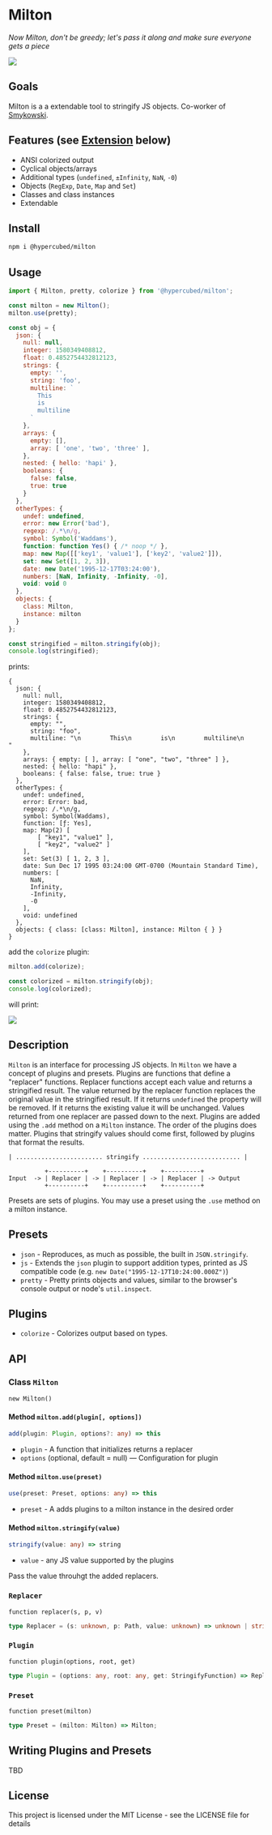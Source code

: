 # Milton

*Now Milton, don't be greedy; let's pass it along and make sure everyone gets a piece*

![](https://i.imgflip.com/3no9mr.jpg)

## Goals

Milton is a a extendable tool to stringify JS objects.  Co-worker of [Smykowski](https://github.com/Hypercubed/smykowski).

## Features (see [Extension](#extension) below)

- ANSI colorized output
- Cyclical objects/arrays
- Additional types (`undefined`, `±Infinity`, `NaN`, `-0`)
- Objects (`RegExp`, `Date`, `Map` and `Set`)
- Classes and class instances
- Extendable

## Install

```bash
npm i @hypercubed/milton
```

## Usage

```js
import { Milton, pretty, colorize } from '@hypercubed/milton';

const milton = new Milton();
milton.use(pretty);

const obj = {
  json: {
    null: null,
    integer: 1580349408812,
    float: 0.4852754432812123,
    strings: {
      empty: '',
      string: 'foo',
      multiline: `
        This
        is
        multiline
      `
    },
    arrays: {
      empty: [],
      array: [ 'one', 'two', 'three' ],
    },
    nested: { hello: 'hapi' },
    booleans: {
      false: false,
      true: true
    }
  },
  otherTypes: {
    undef: undefined,
    error: new Error('bad'),
    regexp: /.*\n/g,
    symbol: Symbol('Waddams'),
    function: function Yes() { /* noop */ },
    map: new Map([['key1', 'value1'], ['key2', 'value2']]),
    set: new Set([1, 2, 3]),
    date: new Date('1995-12-17T03:24:00'),
    numbers: [NaN, Infinity, -Infinity, -0],
    void: void 0
  },
  objects: {
    class: Milton,
    instance: milton
  }
};

const stringified = milton.stringify(obj);
console.log(stringified);
```

prints:

```
{
  json: {
    null: null,
    integer: 1580349408812,
    float: 0.4852754432812123,
    strings: {
      empty: "",
      string: "foo",
      multiline: "\n        This\n        is\n        multiline\n      "
    },
    arrays: { empty: [ ], array: [ "one", "two", "three" ] },
    nested: { hello: "hapi" },
    booleans: { false: false, true: true }
  },
  otherTypes: {
    undef: undefined,
    error: Error: bad,
    regexp: /.*\n/g,
    symbol: Symbol(Waddams),
    function: [ƒ: Yes],
    map: Map(2) [
        [ "key1", "value1" ],
        [ "key2", "value2" ]
    ],
    set: Set(3) [ 1, 2, 3 ],
    date: Sun Dec 17 1995 03:24:00 GMT-0700 (Mountain Standard Time),
    numbers: [
      NaN,
      Infinity,
      -Infinity,
      -0
    ],
    void: undefined
  },
  objects: { class: [class: Milton], instance: Milton { } }
}
```

add the `colorize` plugin:

```js
milton.add(colorize);

const colorized = milton.stringify(obj);
console.log(colorized);
```

will print:

![](./output.png)

## Description

`Milton` is an interface for processing JS objects.  In `Milton` we have a concept of plugins and presets. Plugins are functions that define a "replacer" functions.  Replacer functions accept each value and returns a stringified result.  The value returned by the replacer function replaces the original value in the stringified result. If it returns `undefined` the property will be removed. If it returns the existing value it will be unchanged.  Values returned from one replacer are passed down to the next.  Plugins are added using the `.add` method on a `Milton` instance.  The order of the plugins does matter.  Plugins that stringify values should come first, followed by plugins that format the results.

```ascii
| ........................ stringify ........................... |

          +----------+    +----------+    +----------+
Input  -> | Replacer | -> | Replacer | -> | Replacer | -> Output
          +----------+    +----------+    +----------+

```

Presets are sets of plugins.  You may use a preset using the `.use` method on a milton instance.

## Presets

- `json` - Reproduces, as much as possible, the built in `JSON.stringify`.
- `js` - Extends the `json` plugin to support addition types, printed as JS compatible code (e.g. `new Date("1995-12-17T10:24:00.000Z")`)
- `pretty` - Pretty prints objects and values, similar to the browser's console output or node's `util.inspect`.

## Plugins

- `colorize` - Colorizes output based on types.

## API

### Class `Milton`

`new Milton()`

#### Method `milton.add(plugin[, options])`

```ts
add(plugin: Plugin, options?: any) => this
```

* `plugin` - A function that initializes returns a replacer
* `options` (optional, default = null) — Configuration for plugin

#### Method `milton.use(preset)`

```ts
use(preset: Preset, options: any) => this
```

* `preset` - A adds plugins to a milton instance in the desired order

#### Method `milton.stringify(value)`

```ts
stringify(value: any) => string
```

* `value` - any JS value supported by the plugins

Pass the value throuhgt the added replacers.

### `Replacer`

`function replacer(s, p, v)`

```ts
type Replacer = (s: unknown, p: Path, value: unknown) => unknown | string;
```

### `Plugin`

`function plugin(options, root, get)`

```ts
type Plugin = (options: any, root: any, get: StringifyFunction) => Replacer;
```

### `Preset`

`function preset(milton)`

```ts
type Preset = (milton: Milton) => Milton;
```

## Writing Plugins and Presets

TBD

## License

This project is licensed under the MIT License - see the LICENSE file for details